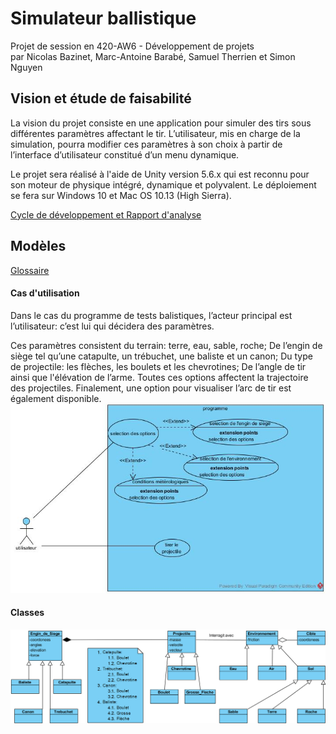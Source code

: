 # Simulateur ballistique
Projet de session en 420-AW6 - Développement de projets  
par Nicolas Bazinet, Marc-Antoine Barabé, Samuel Therrien et Simon Nguyen  

## Vision et étude de faisabilité
La vision du projet consiste en une application pour simuler des tirs sous différentes paramètres affectant le tir. L’utilisateur, mis en charge de la simulation, pourra modifier ces paramètres à son choix à partir de l’interface d’utilisateur constitué d’un menu dynamique.  

Le projet sera réalisé à l'aide de Unity version 5.6.x qui est reconnu pour son moteur de physique intégré, dynamique et polyvalent. Le déploiement se fera sur Windows 10 et Mac OS 10.13 (High Sierra).

[Cycle de développement et Rapport d'analyse](https://docs.google.com/document/d/1KkV5PzfKP5J1mMFA_SUoL8Q6cWs6PHw5FupHfbu4PL4/edit?usp=sharing)

## Modèles
[Glossaire](https://raw.githubusercontent.com/Avasam/Simulateur-ballistic-developpement-de-projet/master/Documentation/Glossaire.md)
#### Cas d'utilisation
Dans le cas du programme de tests balistiques, l’acteur principal est l’utilisateur: c’est lui qui décidera des paramètres.  

Ces paramètres consistent du terrain: terre, eau, sable, roche; De l’engin de siège tel qu’une catapulte, un trébuchet, une baliste et un canon; Du type de projectile: les flèches, les boulets et les chevrotines; De l’angle de tir ainsi que l'élévation de l’arme. Toutes ces options affectent la trajectoire des projectiles. Finalement, une option pour visualiser l’arc de tir est également disponible.  
![Diagramme de cas d'utilisation](https://raw.githubusercontent.com/Avasam/Simulateur-ballistic-developpement-de-projet/master/Documentation/Diagramme_de_cas_dutilisation.png)
#### Classes
![Diagramme de classes](https://raw.githubusercontent.com/Avasam/Simulateur-ballistic-developpement-de-projet/master/Documentation/Diagramme_de_classes.png)
